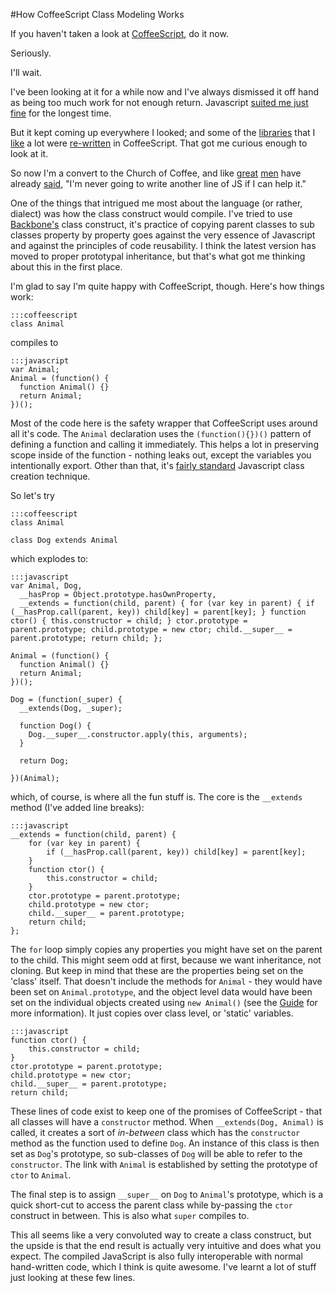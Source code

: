 <!--
~~~
title: "How CoffeeScript Class Modeling Works"
slug: /javascript/coffeescript-class-model
date: 2012-02-23
publish: yes
tags: [javascript, coffeescript, oop]
~~~
-->

#How CoffeeScript Class Modeling Works

If you haven't taken a look at [CoffeeScript](http://coffeescript.org/), do it now. 

Seriously. 

I'll wait. 

I've been looking at it for a while now and I've always dismissed it off hand as being too much work for not enough return. Javascript [suited me just fine][guide] for the longest time. 

But it kept coming up everywhere I looked; and some of the [libraries](http://documentcloud.github.com/underscore/docs/underscore.html) that I [like](http://spinejs.com/) a lot were [re-written](http://jashkenas.github.com/coffee-script/documentation/docs/underscore.html) in CoffeeScript. That got me curious enough to look at it. 

So now I'm a convert to the Church of Coffee, and like [great](http://brendaneich.com/2011/01/harmony-of-my-dreams/) [men](http://alexmaccaw.com/) have already [said](https://github.com/maccman/spine/issues/91#issuecomment-1783011), "I'm never going to write another line of JS if I can help it."

One of the things that intrigued me most about the language (or rather, dialect) was how the class construct would compile. I've tried to use [Backbone's](http://documentcloud.github.com/backbone/) class construct, it's practice of copying parent classes to sub classes property by property goes against the very essence of Javascript and against the principles of code reusability. I think the latest version has moved to proper prototypal inheritance, but that's what got me thinking about this in the first place.  

I'm glad to say I'm quite happy with CoffeeScript, though. Here's how things work:

    :::coffeescript
    class Animal

compiles to 

    :::javascript
    var Animal;    
    Animal = (function() {    
      function Animal() {}    
      return Animal;    
    })();

Most of the code here is the safety wrapper that CoffeeScript uses around all it's code. The `Animal` declaration uses the `(function(){})()` pattern of defining a function and calling it immediately. This helps a lot in preserving scope inside of the function -  nothing leaks out, except the variables you intentionally export. Other than that, it's [fairly standard][guide] Javascript class creation technique. 

So let's try

    :::coffeescript
    class Animal
    
    class Dog extends Animal

which explodes to:

    :::javascript
    var Animal, Dog,
      __hasProp = Object.prototype.hasOwnProperty,
      __extends = function(child, parent) { for (var key in parent) { if (__hasProp.call(parent, key)) child[key] = parent[key]; } function ctor() { this.constructor = child; } ctor.prototype = parent.prototype; child.prototype = new ctor; child.__super__ = parent.prototype; return child; };
    
    Animal = (function() {    
      function Animal() {}    
      return Animal;    
    })();
    
    Dog = (function(_super) {    
      __extends(Dog, _super);    

      function Dog() {
        Dog.__super__.constructor.apply(this, arguments);
      }
    
      return Dog;
    
    })(Animal);

which, of course, is where all the fun stuff is. The core is the `__extends` method (I've added line breaks):

    :::javascript
    __extends = function(child, parent) { 
        for (var key in parent) { 
            if (__hasProp.call(parent, key)) child[key] = parent[key]; 
        } 
        function ctor() { 
            this.constructor = child; 
        } 
        ctor.prototype = parent.prototype; 
        child.prototype = new ctor; 
        child.__super__ = parent.prototype; 
        return child; 
    };

The `for` loop simply copies any properties you might have set on the parent to the child. This might seem odd at first, because we want inheritance, not cloning. But keep in mind that these are the properties being set on the 'class' itself. That doesn't include the methods for `Animal` - they would have been set on `Animal.prototype`, and the object level data would have been set on the individual objects created using `new Animal()` (see the [Guide][guide] for more information). It just copies over class level, or 'static' variables. 

    :::javascript
    function ctor() { 
        this.constructor = child; 
    } 
    ctor.prototype = parent.prototype; 
    child.prototype = new ctor; 
    child.__super__ = parent.prototype; 
    return child; 

These lines of code exist to keep one of the promises of CoffeeScript - that all classes will have a `constructor` method. When `__extends(Dog, Animal)` is called, it creates a sort of *in-between* class which has the `constructor` method as the function used to define `Dog`. An instance of this class is then set as `Dog`'s prototype, so sub-classes of `Dog` will be able to refer to the `constructor`. The link with `Animal` is established by setting the prototype of `ctor` to `Animal`. 

The final step is to assign `__super__` on `Dog` to `Animal`'s prototype, which is a quick short-cut to access the parent class while by-passing the `ctor` construct in between. This is also what `super` compiles to. 

This all seems like a very convoluted way to create a class construct, but the upside is that the end result is actually very intuitive and does what you expect. The compiled JavaScript is also fully interoperable with normal hand-written code, which I think is quite awesome. I've learnt a lot of stuff just looking at these few lines. 




[guide]: http://hangar.runway7.net/javascript-guide-to-objects-functions-scope-prototpyes-closures